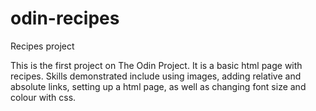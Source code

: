 # odin-recipes
Recipes project

This is the first project on The Odin Project. It is a basic html page with recipes. Skills demonstrated include using images, adding relative and absolute links, setting up a html page, as well as changing font size and colour with css.
